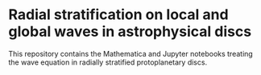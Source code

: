 # Radial stratification on local and global waves in astrophysical discs
This repository contains the Mathematica and Jupyter notebooks treating the wave equation in radially stratified protoplanetary discs. 

